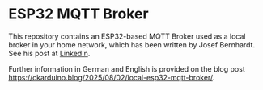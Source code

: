 # ESP32 MQTT Broker

This repository contains an ESP32-based MQTT Broker used as a local broker in your home network, which has been written by Josef Bernhardt.
See his post at [LinkedIn](https://www.linkedin.com/posts/josef-bernhardt-4b7657144_mqtt-broker-esp32-activity-7348019729845923840-ZSIP).

Further information in German and English is provided on the blog post https://ckarduino.blog/2025/08/02/local-esp32-mqtt-broker/.
